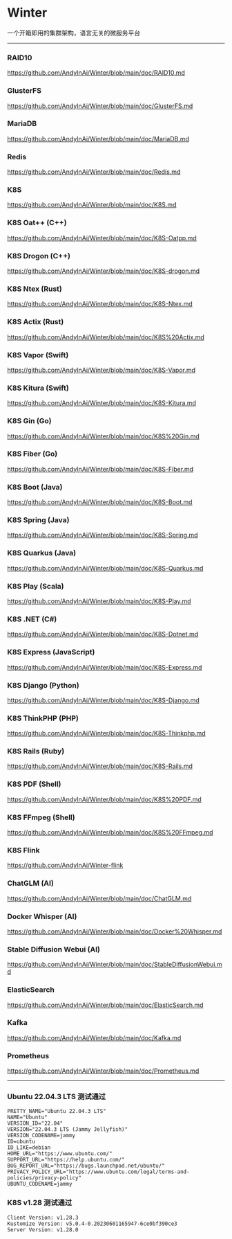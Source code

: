 
# Winter
一个开箱即用的集群架构，语言无关的微服务平台


***


### RAID10
https://github.com/AndyInAi/Winter/blob/main/doc/RAID10.md


### GlusterFS
https://github.com/AndyInAi/Winter/blob/main/doc/GlusterFS.md


### MariaDB 
https://github.com/AndyInAi/Winter/blob/main/doc/MariaDB.md


### Redis
https://github.com/AndyInAi/Winter/blob/main/doc/Redis.md


### K8S
https://github.com/AndyInAi/Winter/blob/main/doc/K8S.md


### K8S Oat++ (C++)
https://github.com/AndyInAi/Winter/blob/main/doc/K8S-Oatpp.md


### K8S Drogon (C++)
https://github.com/AndyInAi/Winter/blob/main/doc/K8S-drogon.md


### K8S Ntex (Rust)
https://github.com/AndyInAi/Winter/blob/main/doc/K8S-Ntex.md


### K8S Actix (Rust)
https://github.com/AndyInAi/Winter/blob/main/doc/K8S%20Actix.md


### K8S Vapor (Swift)
https://github.com/AndyInAi/Winter/blob/main/doc/K8S-Vapor.md


### K8S Kitura (Swift)
https://github.com/AndyInAi/Winter/blob/main/doc/K8S-Kitura.md


### K8S Gin (Go)
https://github.com/AndyInAi/Winter/blob/main/doc/K8S%20Gin.md


### K8S Fiber (Go)
https://github.com/AndyInAi/Winter/blob/main/doc/K8S-Fiber.md


### K8S Boot (Java)
https://github.com/AndyInAi/Winter/blob/main/doc/K8S-Boot.md


### K8S Spring (Java)
https://github.com/AndyInAi/Winter/blob/main/doc/K8S-Spring.md


### K8S Quarkus (Java)
https://github.com/AndyInAi/Winter/blob/main/doc/K8S-Quarkus.md


### K8S Play (Scala)
https://github.com/AndyInAi/Winter/blob/main/doc/K8S-Play.md


### K8S .NET (C#)
https://github.com/AndyInAi/Winter/blob/main/doc/K8S-Dotnet.md


### K8S Express (JavaScript)
https://github.com/AndyInAi/Winter/blob/main/doc/K8S-Express.md


### K8S Django (Python)
https://github.com/AndyInAi/Winter/blob/main/doc/K8S-Django.md


### K8S ThinkPHP (PHP)
https://github.com/AndyInAi/Winter/blob/main/doc/K8S-Thinkphp.md


### K8S Rails (Ruby)
https://github.com/AndyInAi/Winter/blob/main/doc/K8S-Rails.md


### K8S PDF (Shell)
https://github.com/AndyInAi/Winter/blob/main/doc/K8S%20PDF.md


### K8S FFmpeg (Shell)
https://github.com/AndyInAi/Winter/blob/main/doc/K8S%20FFmpeg.md


### K8S Flink
https://github.com/AndyInAi/Winter-flink


### ChatGLM (AI)
https://github.com/AndyInAi/Winter/blob/main/doc/ChatGLM.md


### Docker Whisper (AI)
https://github.com/AndyInAi/Winter/blob/main/doc/Docker%20Whisper.md


### Stable Diffusion Webui (AI)
https://github.com/AndyInAi/Winter/blob/main/doc/StableDiffusionWebui.md


### ElasticSearch 
https://github.com/AndyInAi/Winter/blob/main/doc/ElasticSearch.md


### Kafka
https://github.com/AndyInAi/Winter/blob/main/doc/Kafka.md


### Prometheus 
https://github.com/AndyInAi/Winter/blob/main/doc/Prometheus.md


***


### Ubuntu 22.04.3 LTS 测试通过

	PRETTY_NAME="Ubuntu 22.04.3 LTS"
	NAME="Ubuntu"
	VERSION_ID="22.04"
	VERSION="22.04.3 LTS (Jammy Jellyfish)"
	VERSION_CODENAME=jammy
	ID=ubuntu
	ID_LIKE=debian
	HOME_URL="https://www.ubuntu.com/"
	SUPPORT_URL="https://help.ubuntu.com/"
	BUG_REPORT_URL="https://bugs.launchpad.net/ubuntu/"
	PRIVACY_POLICY_URL="https://www.ubuntu.com/legal/terms-and-policies/privacy-policy"
	UBUNTU_CODENAME=jammy


### K8S v1.28 测试通过

	Client Version: v1.28.3
	Kustomize Version: v5.0.4-0.20230601165947-6ce0bf390ce3
	Server Version: v1.28.0

